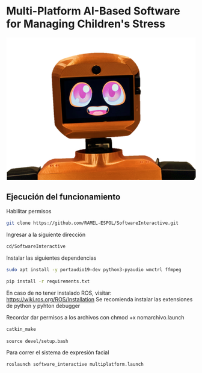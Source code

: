 # Multi-Platform AI-Based Software for Managing Children's Stress
![Imagen de Yaren](https://github.com/RAMEL-ESPOL/YAREN/blob/main/YarenPerfil.png)

## Ejecución del funcionamiento
Habilitar permisos 
```bash
git clone https://github.com/RAMEL-ESPOL/SoftwareInteractive.git
```

Ingresar a la siguiente dirección
```bash
cd/SoftwareInteractive
```

Instalar las siguientes dependencias
```bash
sudo apt install -y portaudio19-dev python3-pyaudio wmctrl ffmpeg
```

```bash
pip install -r requirements.txt
```

En caso de no tener instalado ROS, visitar: https://wiki.ros.org/ROS/Installation
Se recomienda instalar las extensiones de python y pyhton debugger

Recordar dar permisos a los archivos con chmod +x nomarchivo.launch

    catkin_make

    source devel/setup.bash

Para correr el sistema de expresión facial 
```bash
roslaunch software_interactive multiplatform.launch
```









